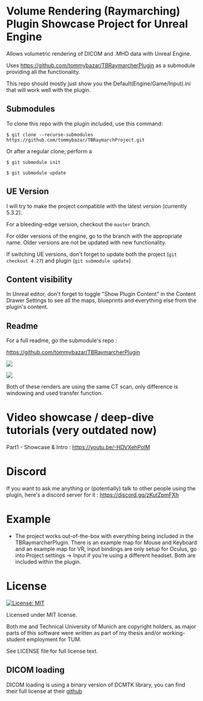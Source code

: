 # Volume Rendering (Raymarching) Plugin Showcase Project for Unreal Engine
Allows volumetric rendering of DICOM and .MHD data with Unreal Engine.

Uses https://github.com/tommybazar/TBRaymarcherPlugin as a submodule providing all the functionality.

This repo should mostly just show you the Default(Engine/Game/Input).ini that will work well with the plugin. 

## Submodules
To clone this repo with the plugin included, use this command:

`$ git clone --recurse-submodules https://github.com/tommybazar/TBRaymarchProject.git`

Or after a regular clone, perform a 

`$ git submodule init`

`$ git submodule update`

## UE Version
I will try to make the project compatible with the latest version (currently 5.3.2).

For a bleeding-edge version, checkout the `master` branch.

For older versions of the engine, go to the branch with the appropriate name. Older versions are not be updated with new functionality.

If switching UE versions, don't forget to update both the project (`git checkout 4.27`) and plugin (`git submodule update`)

## Content visibility
In Unreal editor, don't forget to toggle "Show Plugin Content" in the Content Drawer Settings to see all the maps, blueprints and everything else from the plugin's content. 

## Readme
For a full readme, go the submodule's repo :

https://github.com/tommybazar/TBRaymarcherPlugin

![
](https://github.com/tommybazar/TBRaymarchProject/blob/master/Documents/Render1.png)


![
](https://github.com/tommybazar/TBRaymarchProject/blob/master/Documents/Render2.png)

Both of these renders are using the same CT scan, only difference is windowing and used transfer function.

# Video showcase / deep-dive tutorials (very outdated now)
Part1 - Showcase & Intro : https://youtu.be/-HDVXehPolM

# Discord
If you want to ask me anything or (potentially) talk to other people using the plugin, here's a discord server for it : https://discord.gg/zKutZpmFXh

# Example
 * The project works out-of-the-box with everything being included in the TBRaymarcherPlugin. There is an example map for Mouse and Keyboard and
 an example map for VR, input bindings are only setup for Oculus, go into Project settings -> Input if you're using a different headset. Both are included within the plugin.

# License 
[![License: MIT](https://img.shields.io/badge/License-MIT-yellow.svg)](https://opensource.org/licenses/MIT)

Licensed under MIT license.

Both me and Technical University of Munich are copyright holders, as major parts of this software were written as part of my thesis and/or working-student employment for TUM.

See LICENSE file for full license text.


## DICOM loading
DICOM loading is using a binary version of DCMTK library, you can find their full license at their [github](https://github.com/DCMTK/dcmtk/blob/master/COPYRIGHT)